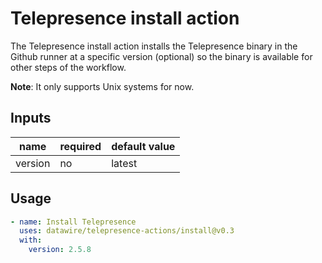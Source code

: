 # Telepresence install action

The Telepresence install action installs the Telepresence binary in the Github runner at a specific version (optional) so the binary is available for other steps of the workflow.

**Note**: It only supports Unix systems for now.

## Inputs

| name | required | default value |
| ----- | -------- | ----- |
| version | no | latest |

## Usage

```yaml
- name: Install Telepresence
  uses: datawire/telepresence-actions/install@v0.3
  with:
    version: 2.5.8
```
